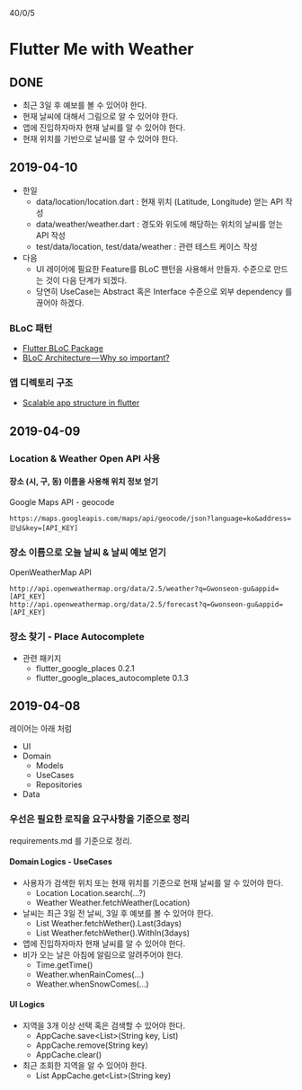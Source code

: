 40/0/5

# Flutter Me with Weather

## DONE

- 최근 3일 후 예보를 볼 수 있어야 한다.
- 현재 날씨에 대해서 그림으로 알 수 있어야 한다.
- 앱에 진입하자마자 현재 날씨를 알 수 있어야 한다.
- 현재 위치를 기반으로 날씨를 알 수 있어야 한다.

## 2019-04-10

- 한일
    - data/location/location.dart : 현재 위치 (Latitude, Longitude) 얻는 API 작성
    - data/weather/weather.dart : 경도와 위도에 해당하는 위치의 날씨를 얻는 API 작성
    - test/data/location, test/data/weather : 관련 테스트 케이스 작성
- 다음
    - UI 레이어에 필요한 Feature를 BLoC 팬턴을 사용해서 만들자. 수준으로 만드는 것이 다음 단계가 되겠다.
    - 당연히 UseCase는 Abstract 혹은 Interface 수준으로 외부 dependency 를 끊어야 하겠다.
    
### BLoC 패턴

- [Flutter BLoC Package](https://medium.com/flutter-pcommunity/flutter-bloc-package-295b53e95c5c)
- [BLoC Architecture — Why so important?](https://medium.com/flutter-community/bloc-architecture-why-so-important-d9b29f06680e)

### 앱 디렉토리 구조

- [Scalable app structure in flutter](https://hackernoon.com/scalable-app-structure-in-flutter-dad61a4bc389)

## 2019-04-09

### Location & Weather Open API 사용

#### 장소 (시, 구, 동) 이름을 사용해 위치 정보 얻기

Google Maps API - geocode

```
https://maps.googleapis.com/maps/api/geocode/json?language=ko&address=강남&key=[API_KEY]
```

### 장소 이름으로 오늘 날씨 & 날씨 예보 얻기

OpenWeatherMap API

```
http://api.openweathermap.org/data/2.5/weather?q=Gwonseon-gu&appid=[API_KEY]
http://api.openweathermap.org/data/2.5/forecast?q=Gwonseon-gu&appid=[API_KEY]
```

### 장소 찾기 - Place Autocomplete

- 관련 패키지
  - flutter_google_places 0.2.1
  - flutter_google_places_autocomplete 0.1.3

## 2019-04-08

레이어는 아래 처럼

- UI
- Domain
  - Models
  - UseCases
  - Repositories
- Data

### 우선은 필요한 로직을 요구사항을 기준으로 정리

requirements.md 를 기준으로 정리.

#### Domain Logics - UseCases

- 사용자가 검색한 위치 또는 현재 위치를 기준으로 현재 날씨를 알 수 있어야 한다.
  - Location Location.search(...?)
  - Weather Weather.fetchWeather(Location)
- 날씨는 최근 3일 전 날씨, 3일 후 예보를 볼 수 있어야 한다.
  - List<Weather> Weather.fetchWether().Last(3days)
  - List<Weather> Weather.fetchWether().WithIn(3days)
- 앱에 진입하자마자 현재 날씨를 알 수 있어야 한다.
- 비가 오는 날은 아침에 알림으로 알려주어야 한다.
  - Time.getTime()
  - Weather.whenRainComes(...)
  - Weather.whenSnowComes(...)

#### UI Logics

- 지역을 3개 이상 선택 혹은 검색할 수 있어야 한다.
  - AppCache.save<List<Location>>(String key, List<Location>)
  - AppCache.remove(String key)
  - AppCache.clear()
- 최근 조회한 지역을 알 수 있어야 한다.
  - List<Location> AppCache.get<List<Location>>(String key)



